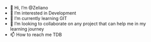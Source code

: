 - 👋 Hi, I’m @Zeliano
- 👀 I’m interested in Development
- 🌱 I’m currently learning GIT
- 💞️ I’m looking to collaborate on any project that can help me in my learning journey
- 📫 How to reach me TDB

<!---
Zeliano/Zeliano is a ✨ special ✨ repository because its `README.md` (this file) appears on your GitHub profile.
You can click the Preview link to take a look at your changes.
--->
